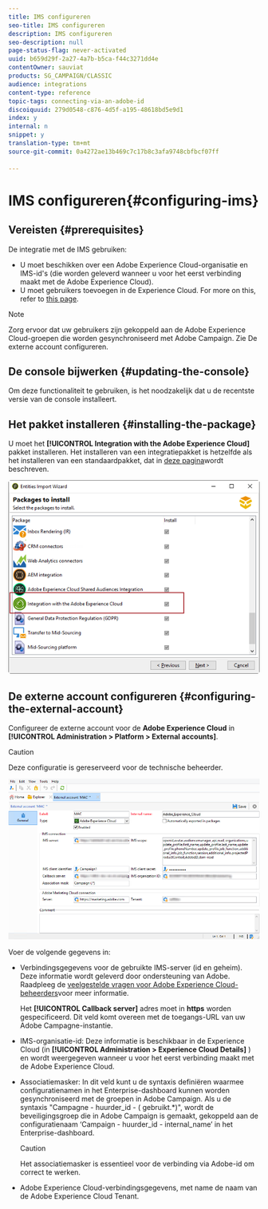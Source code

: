 ```yaml
---
title: IMS configureren
seo-title: IMS configureren
description: IMS configureren
seo-description: null
page-status-flag: never-activated
uuid: b659d29f-2a27-4a7b-b5ca-f44c3271dd4e
contentOwner: sauviat
products: SG_CAMPAIGN/CLASSIC
audience: integrations
content-type: reference
topic-tags: connecting-via-an-adobe-id
discoiquuid: 279d0548-c876-4d5f-a195-48618bd5e9d1
index: y
internal: n
snippet: y
translation-type: tm+mt
source-git-commit: 0a4272ae13b469c7c17b8c3afa9748cbfbcf07ff

---
```



# IMS configureren{#configuring-ims}

## Vereisten {#prerequisites}

De integratie met de IMS gebruiken:

* U moet beschikken over een Adobe Experience Cloud-organisatie en IMS-id&#39;s (die worden geleverd wanneer u voor het eerst verbinding maakt met de Adobe Experience Cloud).
* U moet gebruikers toevoegen in de Experience Cloud. For more on this, refer to [this page](https://docs.adobe.com/content/help/en/core-services/interface/manage-users-and-products/admin-getting-started.html).

>[!NOTE]
>
>Zorg ervoor dat uw gebruikers zijn gekoppeld aan de Adobe Experience Cloud-groepen die worden gesynchroniseerd met Adobe Campaign. Zie De externe account [](#configuring-the-external-account)configureren.

## De console bijwerken {#updating-the-console}

Om deze functionaliteit te gebruiken, is het noodzakelijk dat u de recentste versie van de console installeert.

## Het pakket installeren {#installing-the-package}

U moet het **[!UICONTROL Integration with the Adobe Experience Cloud]** pakket installeren. Het installeren van een integratiepakket is hetzelfde als het installeren van een standaardpakket, dat in [deze pagina](../../installation/using/installing-campaign-standard-packages.md)wordt beschreven.

![](assets/ims_6.png)

## De externe account configureren {#configuring-the-external-account}

Configureer de externe account voor de **Adobe Experience Cloud** in **[!UICONTROL Administration > Platform > External accounts]**.

>[!CAUTION]
>
>Deze configuratie is gereserveerd voor de technische beheerder.

![](assets/ims_5.png)

Voer de volgende gegevens in:

* Verbindingsgegevens voor de gebruikte IMS-server (id en geheim). Deze informatie wordt geleverd door ondersteuning van Adobe. Raadpleeg de [veelgestelde vragen voor Adobe Experience Cloud-beheerders](https://docs.adobe.com/content/help/en/core-services/interface/manage-users-and-products/faq.html)voor meer informatie.

   Het **[!UICONTROL Callback server]** adres moet in **https** worden gespecificeerd. Dit veld komt overeen met de toegangs-URL van uw Adobe Campagne-instantie.

* IMS-organisatie-id: Deze informatie is beschikbaar in de Experience Cloud (in **[!UICONTROL Administration > Experience Cloud Details]** ) en wordt weergegeven wanneer u voor het eerst verbinding maakt met de Adobe Experience Cloud.
* Associatiemasker: In dit veld kunt u de syntaxis definiëren waarmee configuratienamen in het Enterprise-dashboard kunnen worden gesynchroniseerd met de groepen in Adobe Campaign. Als u de syntaxis &quot;Campagne - huurder_id - ( gebruikt.*)&quot;, wordt de beveiligingsgroep die in Adobe Campaign is gemaakt, gekoppeld aan de configuratienaam ‘Campaign - huurder_id - internal_name’ in het Enterprise-dashboard.

   >[!CAUTION]
   >
   >Het associatiemasker is essentieel voor de verbinding via Adobe-id om correct te werken.

* Adobe Experience Cloud-verbindingsgegevens, met name de naam van de Adobe Experience Cloud Tenant.

